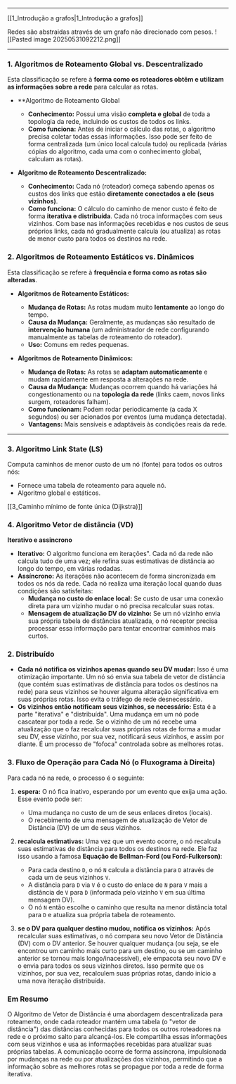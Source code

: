 
---
[[1_Introdução a grafos|1_Introdução a grafos]]

Redes são abstraidas através de um grafo não direcionado com pesos.
![[Pasted image 20250531092212.png]]

---
### **1. Algoritmos de Roteamento Global vs. Descentralizado**
Esta classificação se refere à **forma como os roteadores obtêm e utilizam as informações sobre a rede** para calcular as rotas.

- **Algoritmo de Roteamento Global 
    - **Conhecimento:** Possui uma visão **completa e global** de toda a topologia da rede, incluindo os custos de todos os links.
    - **Como funciona:** Antes de iniciar o cálculo das rotas, o algoritmo precisa coletar todas essas informações. Isso pode ser feito de forma centralizada (um único local calcula tudo) ou replicada (várias cópias do algoritmo, cada uma com o conhecimento global, calculam as rotas).

- **Algoritmo de Roteamento Descentralizado:**
    - **Conhecimento:** Cada nó (roteador) começa sabendo apenas os custos dos links que estão **diretamente conectados a ele (seus vizinhos)**. 
    - **Como funciona:** O cálculo do caminho de menor custo é feito de forma **iterativa e distribuída**. Cada nó troca informações com seus vizinhos. Com base nas informações recebidas e nos custos de seus próprios links, cada nó gradualmente calcula (ou atualiza) as rotas de menor custo para todos os destinos na rede.

### **2. Algoritmos de Roteamento Estáticos vs. Dinâmicos**
Esta classificação se refere à **frequência e forma como as rotas são alteradas**.
- **Algoritmos de Roteamento Estáticos:**
    - **Mudança de Rotas:** As rotas mudam muito **lentamente** ao longo do tempo.
    - **Causa da Mudança:** Geralmente, as mudanças são resultado de **intervenção humana** (um administrador de rede configurando manualmente as tabelas de roteamento do roteador).
    - **Uso:** Comuns em redes pequenas.

- **Algoritmos de Roteamento Dinâmicos:**
    - **Mudança de Rotas:** As rotas se **adaptam automaticamente** e mudam rapidamente em resposta a alterações na rede.
    - **Causa da Mudança:** Mudanças ocorrem quando há variações há congestionamento ou na **topologia da rede** (links caem, novos links surgem, roteadores falham).
    - **Como funcionam:** Podem rodar periodicamente (a cada X segundos) ou ser acionados por eventos (uma mudança detectada).
    - **Vantagens:** Mais sensíveis e adaptáveis às condições reais da rede.

---
### **3. Algoritmo Link State (LS)**
Computa caminhos de menor custo de um nó (fonte) para todos os outros nós:
- Fornece uma tabela de roteamento para aquele nó.
- Algoritmo global e estáticos.

[[3_Caminho mínimo de fonte única (Dijkstra)]]

### **4. Algoritmo Vetor de distância (VD)**


**Iterativo e assincrono**
- **Iterativo:** O algoritmo funciona em iterações". Cada nó da rede não calcula tudo de uma vez; ele refina suas estimativas de distância ao longo do tempo, em várias rodadas.
- **Assíncrono:** As iterações não acontecem de forma sincronizada em todos os nós da rede. Cada nó realiza uma iteração local quando duas condições são satisfeitas:
    - **Mudança no custo do enlace local:** Se custo de usar uma conexão direta para um vizinho mudar o nó precisa recalcular suas rotas.
    - **Mensagem de atualização DV do vizinho:** Se um nó vizinho envia sua própria tabela de distâncias atualizada, o nó receptor precisa processar essa informação para tentar encontrar caminhos mais curtos.

### 2. Distribuído

- **Cada nó notifica os vizinhos apenas quando seu DV mudar:** Isso é uma otimização importante. Um nó só envia sua tabela de vetor de distância (que contém suas estimativas de distância para todos os destinos na rede) para seus vizinhos se houver alguma alteração significativa em suas próprias rotas. Isso evita o tráfego de rede desnecessário.
- **Os vizinhos então notificam seus vizinhos, se necessário:** Esta é a parte "iterativa" e "distribuída". Uma mudança em um nó pode cascatear por toda a rede. Se o vizinho de um nó recebe uma atualização que o faz recalcular suas próprias rotas de forma a mudar seu DV, esse vizinho, por sua vez, notificará seus vizinhos, e assim por diante. É um processo de "fofoca" controlada sobre as melhores rotas.

### 3. Fluxo de Operação para Cada Nó (o Fluxograma à Direita)

Para cada nó na rede, o processo é o seguinte:

1. **espera:** O nó fica inativo, esperando por um evento que exija uma ação. Esse evento pode ser:
    
    - Uma mudança no custo de um de seus enlaces diretos (locais).
    - O recebimento de uma mensagem de atualização de Vetor de Distância (DV) de um de seus vizinhos.
2. **recalcula estimativas:** Uma vez que um evento ocorre, o nó recalcula suas estimativas de distância para todos os destinos na rede. Ele faz isso usando a famosa **Equação de Bellman-Ford (ou Ford-Fulkerson)**:
    
    - Para cada destino `D`, o nó `N` calcula a distância para `D` através de cada um de seus vizinhos `V`.
    - A distância para `D` via `V` é o custo do enlace de `N` para `V` mais a distância de `V` para `D` (informada pelo vizinho `V` em sua última mensagem DV).
    - O nó `N` então escolhe o caminho que resulta na menor distância total para `D` e atualiza sua própria tabela de roteamento.
3. **se o DV para qualquer destino mudou, notifica os vizinhos:** Após recalcular suas estimativas, o nó compara seu novo Vetor de Distância (DV) com o DV anterior. Se houver qualquer mudança (ou seja, se ele encontrou um caminho mais curto para um destino, ou se um caminho anterior se tornou mais longo/inacessível), ele empacota seu novo DV e o envia para todos os seus vizinhos diretos. Isso permite que os vizinhos, por sua vez, recalculem suas próprias rotas, dando início a uma nova iteração distribuída.
    

### Em Resumo

O Algoritmo de Vetor de Distância é uma abordagem descentralizada para roteamento, onde cada roteador mantém uma tabela (o "vetor de distância") das distâncias conhecidas para todos os outros roteadores na rede e o próximo salto para alcançá-los. Ele compartilha essas informações com seus vizinhos e usa as informações recebidas para atualizar suas próprias tabelas. A comunicação ocorre de forma assíncrona, impulsionada por mudanças na rede ou por atualizações dos vizinhos, permitindo que a informação sobre as melhores rotas se propague por toda a rede de forma iterativa.